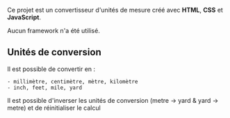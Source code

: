 <!-- # Convertisseur d'unités -->
Ce projet est un convertisseur d'unités de mesure créé avec **HTML**, **CSS** et **JavaScript**.

Aucun framework n'a été utilisé.

## Unités de conversion

Il est possible de convertir en :

    - millimètre, centimètre, mètre, kilomètre
    - inch, feet, mile, yard

Il est possible d'inverser les unités de conversion (metre -> yard & yard -> metre) et de réinitialiser le calcul
